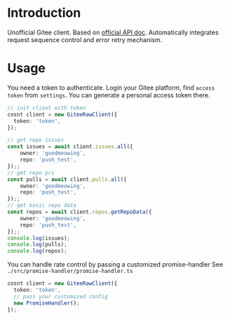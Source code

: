 # Introduction
Unofficial Gitee client. Based on [official API doc](https://gitee.com/api/v5/swagger#/getV5ReposOwnerRepoStargazers?ex=no). Automatically integrates request sequence control and error retry mechanism.

# Usage
You need a token to authenticate. Login your Gitee platform, find `access token` from `settings`. You can generate a personal access token there.

``` ts
// init client with token
cosnt client = new GiteeRawClient({
  token: 'token',
});

// get repo issues
const issues = await client.issues.all({
    owner: 'goodmeowing',
    repo: 'push_test',
});;
// get repo prs
const pulls = await client.pulls.all({
    owner: 'goodmeowing',
    repo: 'push_test',
});;
// get basic repo data
const repos = await client.repos.getRepoData({
    owner: 'goodmeowing',
    repo: 'push_test',
});;
console.log(issues);
console.log(pulls);
console.log(repos);
```

You can handle rate control by passing a customized promise-handler
See `./src/promise-handler/promise-handler.ts`

``` ts
cosnt client = new GiteeRawClient({
  token: 'token',
  // pass your customized config
  new PromiseHandler();
});
```